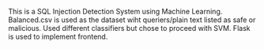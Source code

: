 This is a SQL Injection Detection System using Machine Learning.
Balanced.csv is used as the dataset wiht queriers/plain text listed as safe or malicious.
Used different classifiers but chose to proceed with SVM.
Flask is used to implement frontend.
